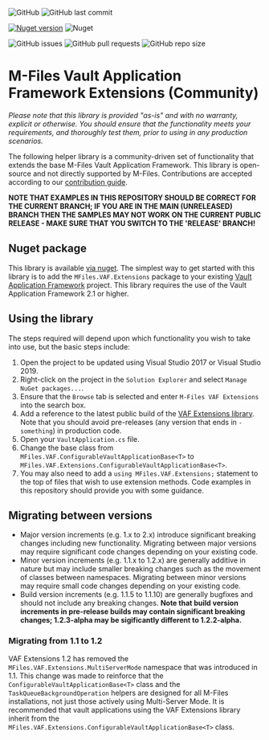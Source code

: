 ![GitHub](https://img.shields.io/github/license/M-Files/VAF.Extensions.Community) ![GitHub last commit](https://img.shields.io/github/last-commit/M-Files/VAF.Extensions.Community)

[![Nuget version](https://img.shields.io/nuget/v/MFiles.VAF.Extensions?label=nuget%20version)](https://www.nuget.org/packages/MFiles.VAF.Extensions/) ![Nuget](https://img.shields.io/nuget/dt/MFiles.VAF.Extensions?label=nuget%20downloads)

![GitHub issues](https://img.shields.io/github/issues-raw/M-Files/VAF.Extensions.Community) ![GitHub pull requests](https://img.shields.io/github/issues-pr-raw/M-Files/VAF.Extensions.Community) ![GitHub repo size](https://img.shields.io/github/repo-size/M-Files/VAF.Extensions.Community) 

# M-Files Vault Application Framework Extensions (Community)

_Please note that this library is provided "as-is" and with no warranty, explicit or otherwise. You should ensure that the functionality meets your requirements, and thoroughly test them, prior to using in any production scenarios._

The following helper library is a community-driven set of functionality that extends the base M-Files Vault Application Framework.  This library is open-source and not directly supported by M-Files.  Contributions are accepted according to our [contribution guide](CONTRIBUTING.md).

**NOTE THAT EXAMPLES IN THIS REPOSITORY SHOULD BE CORRECT FOR THE CURRENT BRANCH; IF YOU ARE IN THE MAIN (UNRELEASED) BRANCH THEN THE SAMPLES MAY NOT WORK ON THE CURRENT PUBLIC RELEASE - MAKE SURE THAT YOU SWITCH TO THE 'RELEASE' BRANCH!**

## Nuget package

This library is available [via nuget](https://www.nuget.org/packages/MFiles.VAF.Extensions/).  The simplest way to get started with this library is to add the `MFiles.VAF.Extensions` package to your existing [Vault Application Framework](https://developer.m-files.com/Frameworks/Vault-Application-Framework/) project.  This library requires the use of the Vault Application Framework 2.1 or higher.

## Using the library

The steps required will depend upon which functionality you wish to take into use, but the basic steps include:

1. Open the project to be updated using Visual Studio 2017 or Visual Studio 2019.
2. Right-click on the project in the `Solution Explorer` and select `Manage NuGet packages...`.
3. Ensure that the `Browse` tab is selected and enter `M-Files VAF Extensions` into the search box. 
4. Add a reference to the latest public build of the [VAF Extensions library](https://www.nuget.org/packages/MFiles.VAF.Extensions/).  Note that you should avoid pre-releases (any version that ends in `-something`) in production code.
5. Open your `VaultApplication.cs` file.
6. Change the base class from `MFiles.VAF.ConfigurableVaultApplicationBase<T>` to `MFiles.VAF.Extensions.ConfigurableVaultApplicationBase<T>`.
7. You may also need to add a `using MFiles.VAF.Extensions;` statement to the top of files that wish to use extension methods.  Code examples in this repository should provide you with some guidance.

## Migrating between versions

* Major version increments (e.g. 1.x to 2.x) introduce significant breaking changes including new functionality.  Migrating between major versions may require significant code changes depending on your existing code.
* Minor version increments (e.g. 1.1.x to 1.2.x) are generally additive in nature but may include smaller breaking changes such as the movement of classes between namespaces.  Migrating between minor versions may require small code changes depending on your existing code.
* Build version increments (e.g. 1.1.5 to 1.1.10) are generally bugfixes and should not include any breaking changes.  **Note that build version increments in pre-release builds may contain significant breaking changes; 1.2.3-alpha may be sigificantly different to 1.2.2-alpha.**

### Migrating from 1.1 to 1.2

VAF Extensions 1.2 has removed the `MFiles.VAF.Extensions.MultiServerMode` namespace that was introduced in 1.1.  This change was made to reinforce that the `ConfigurableVaultApplicationBase<T>` class and the `TaskQueueBackgroundOperation` helpers are designed for all M-Files installations, not just those actively using Multi-Server Mode.  It is recommended that vault applications using the VAF Extensions library inherit from the  `MFiles.VAF.Extensions.ConfigurableVaultApplicationBase<T>` class.
